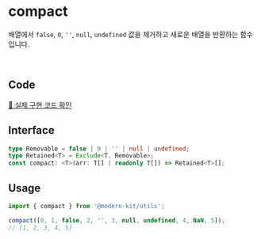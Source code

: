 # compact 

배열에서 `false`, `0`, `''`, `null`, `undefined` 값을 제거하고 새로운 배열을 반환하는 함수입니다.

<br/>

## Code
[🔗 실제 구현 코드 확인](https://github.com/modern-agile-team/modern-kit/blob/main/packages/utils/src/array/compact/index.ts)

## Interface
```ts title="typescript"
type Removable = false | 0 | '' | null | undefined;
type Retained<T> = Exclude<T, Removable>;
const compact: <T>(arr: T[] | readonly T[]) => Retained<T>[];
```

## Usage 
```ts title="typescript"
import { compact } from '@modern-kit/utils';

compact([0, 1, false, 2, '', 3, null, undefined, 4, NaN, 5]);
// [1, 2, 3, 4, 5]
```